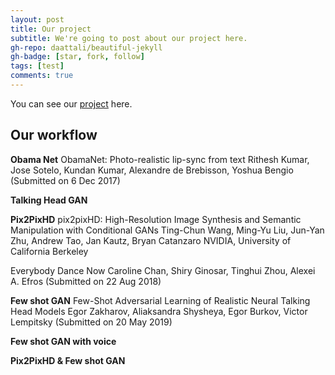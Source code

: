 ```yaml
---
layout: post
title: Our project
subtitle: We're going to post about our project here.
gh-repo: daattali/beautiful-jekyll
gh-badge: [star, fork, follow]
tags: [test]
comments: true
---
```


You can see our [project](https://github.com/kynk94/11th_Project/) here.


## Our workflow

**Obama Net**
ObamaNet: Photo-realistic lip-sync from text
Rithesh Kumar, Jose Sotelo, Kundan Kumar, Alexandre de Brebisson, Yoshua Bengio
(Submitted on 6 Dec 2017)

**Talking Head GAN**

**Pix2PixHD**
pix2pixHD: High-Resolution Image Synthesis and Semantic Manipulation with Conditional GANs
Ting-Chun Wang, Ming-Yu Liu, Jun-Yan Zhu, Andrew Tao, Jan Kautz, Bryan Catanzaro
NVIDIA, University of California Berkeley

Everybody Dance Now
Caroline Chan, Shiry Ginosar, Tinghui Zhou, Alexei A. Efros
(Submitted on 22 Aug 2018)

**Few shot GAN**
Few-Shot Adversarial Learning of Realistic Neural Talking Head Models
Egor Zakharov, Aliaksandra Shysheya, Egor Burkov, Victor Lempitsky
(Submitted on 20 May 2019)

**Few shot GAN with voice**

**Pix2PixHD & Few shot GAN**
